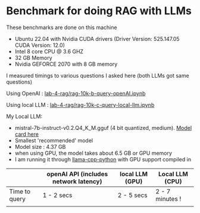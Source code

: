 # Benchmark for doing RAG with LLMs

These benchmarks are done on this machine

- Ubuntu 22.04 with Nvidia CUDA drivers (Driver Version: 525.147.05   CUDA Version: 12.0)
- Intel 8 core CPU @ 3.6 GHZ
- 32 GB Memory
- Nvidia GEFORCE 2070 with 8 GB memory

I measured timings to various questions I asked here (both LLMs got same questions)

Using OpenAI : [lab-4-rag/rag-10k-b-query-openAI.ipynb](lab-4-rag/rag-10k-b-query-openAI.ipynb)

Using local LLM : [lab-4-rag/rag-10k-c-query-local-llm.ipynb](lab-4-rag/rag-10k-c-query-local-llm.ipynb)

My Local LLM:

- mistral-7b-instruct-v0.2.Q4_K_M.gguf (4 bit quantized, medium).  [Model card here](https://huggingface.co/TheBloke/Mistral-7B-Instruct-v0.2-GGUF)
- Smallest 'recommended' model
- Model size : 4.37 GB
- when using GPU, the model takes about 6.5 GB or GPU memory
- I am running it through [llama-cpp-python](https://llama-cpp-python.readthedocs.io/en/latest/) with GPU support compiled in


|               | openAI API  (includes network latency) | local LLM (GPU) | Local LLM (CPU)  |
|---------------|----------------------------------------|-----------------|------------------|
| Time to query |  1 - 2 secs                           | 2 - 5 secs      | 2  - 7 minutes ! |
|               |                                        |                 |                  |